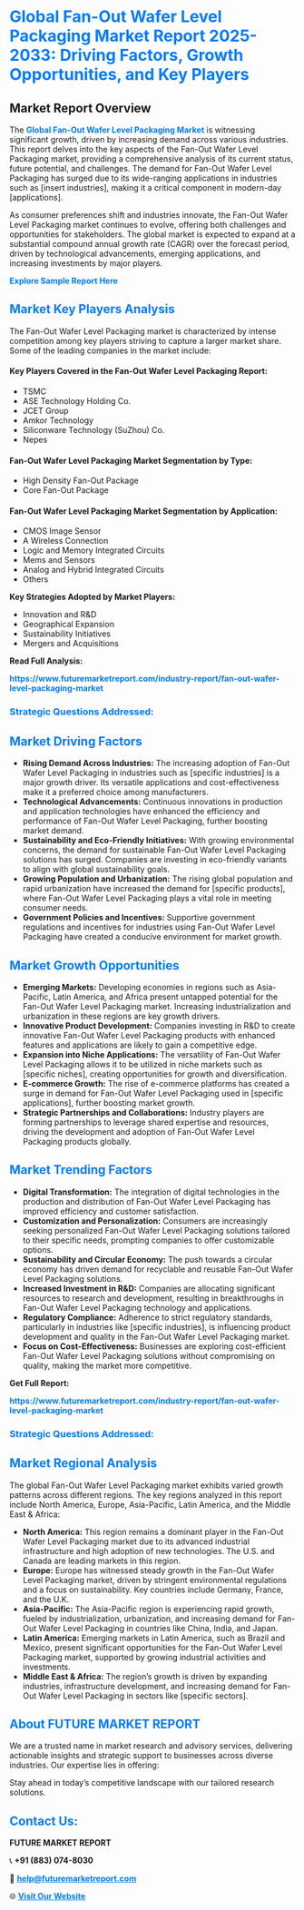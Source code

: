 <h1 style="color: #007BFF;">Global Fan-Out Wafer Level Packaging Market Report 2025-2033: Driving Factors, Growth Opportunities, and Key Players</h1>

<section id="overview">
<h2>Market Report Overview</h2>
<p>The <a href="https://www.futuremarketreport.com/industry-report/fan-out-wafer-level-packaging-market" style="color: #007BFF; text-decoration: none;"><strong>Global Fan-Out Wafer Level Packaging Market</strong></a> is witnessing significant growth, driven by increasing demand across various industries. This report delves into the key aspects of the Fan-Out Wafer Level Packaging market, providing a comprehensive analysis of its current status, future potential, and challenges. The demand for Fan-Out Wafer Level Packaging has surged due to its wide-ranging applications in industries such as [insert industries], making it a critical component in modern-day [applications].</p>
<p>As consumer preferences shift and industries innovate, the Fan-Out Wafer Level Packaging market continues to evolve, offering both challenges and opportunities for stakeholders. The global market is expected to expand at a substantial compound annual growth rate (CAGR) over the forecast period, driven by technological advancements, emerging applications, and increasing investments by major players.</p>
</section>

<section id="overview">
<p><a href="https://www.futuremarketreport.com/request-sample/reportId=28761" style="color: #007BFF; text-decoration: none;"><strong>Explore Sample Report Here</strong></a></p>
</section>

<section id="key-players">
<h2 style="color: #007BFF;">Market Key Players Analysis</h2>
<p>The Fan-Out Wafer Level Packaging market is characterized by intense competition among key players striving to capture a larger market share. Some of the leading companies in the market include:</p>
<h4>Key Players Covered in the Fan-Out Wafer Level Packaging Report:</h4>
<ul><li>TSMC</li><li>ASE Technology Holding Co.</li><li>JCET Group</li><li>Amkor Technology</li><li>Siliconware Technology (SuZhou) Co.</li><li>Nepes</li></ul>
<h4>Fan-Out Wafer Level Packaging Market Segmentation by Type:</h4>
<ul><li>High Density Fan-Out Package</li><li>Core Fan-Out Package</li></ul>

<h4>Fan-Out Wafer Level Packaging Market Segmentation by Application:</h4>
<ul><li>CMOS Image Sensor</li><li>A Wireless Connection</li><li>Logic and Memory Integrated Circuits</li><li>Mems and Sensors</li><li>Analog and Hybrid Integrated Circuits</li><li>Others</li></ul>
<p><strong>Key Strategies Adopted by Market Players:</strong></p>
<ul>
<li>Innovation and R&D</li>
<li>Geographical Expansion</li>
<li>Sustainability Initiatives</li>
<li>Mergers and Acquisitions</li>
</ul>
</section>

<section>
<p><strong>Read Full Analysis: </strong></p><a href="https://www.futuremarketreport.com/industry-report/fan-out-wafer-level-packaging-market" style="color: #007BFF; text-decoration: none;"><strong>https://www.futuremarketreport.com/industry-report/fan-out-wafer-level-packaging-market</strong></a>
<h3 style="color: #007BFF;">Strategic Questions Addressed:</h3>
</section>

<section id="driving-factors">
<h2 style="color: #007BFF;">Market Driving Factors</h2>
<ul>
<li><strong>Rising Demand Across Industries:</strong> The increasing adoption of Fan-Out Wafer Level Packaging in industries such as [specific industries] is a major growth driver. Its versatile applications and cost-effectiveness make it a preferred choice among manufacturers.</li>
<li><strong>Technological Advancements:</strong> Continuous innovations in production and application technologies have enhanced the efficiency and performance of Fan-Out Wafer Level Packaging, further boosting market demand.</li>
<li><strong>Sustainability and Eco-Friendly Initiatives:</strong> With growing environmental concerns, the demand for sustainable Fan-Out Wafer Level Packaging solutions has surged. Companies are investing in eco-friendly variants to align with global sustainability goals.</li>
<li><strong>Growing Population and Urbanization:</strong> The rising global population and rapid urbanization have increased the demand for [specific products], where Fan-Out Wafer Level Packaging plays a vital role in meeting consumer needs.</li>
<li><strong>Government Policies and Incentives:</strong> Supportive government regulations and incentives for industries using Fan-Out Wafer Level Packaging have created a conducive environment for market growth.</li>
</ul>
</section>

<section id="growth-opportunities">
<h2 style="color: #007BFF;">Market Growth Opportunities</h2>
<ul>
<li><strong>Emerging Markets:</strong> Developing economies in regions such as Asia-Pacific, Latin America, and Africa present untapped potential for the Fan-Out Wafer Level Packaging market. Increasing industrialization and urbanization in these regions are key growth drivers.</li>
<li><strong>Innovative Product Development:</strong> Companies investing in R&D to create innovative Fan-Out Wafer Level Packaging products with enhanced features and applications are likely to gain a competitive edge.</li>
<li><strong>Expansion into Niche Applications:</strong> The versatility of Fan-Out Wafer Level Packaging allows it to be utilized in niche markets such as [specific niches], creating opportunities for growth and diversification.</li>
<li><strong>E-commerce Growth:</strong> The rise of e-commerce platforms has created a surge in demand for Fan-Out Wafer Level Packaging used in [specific applications], further boosting market growth.</li>
<li><strong>Strategic Partnerships and Collaborations:</strong> Industry players are forming partnerships to leverage shared expertise and resources, driving the development and adoption of Fan-Out Wafer Level Packaging products globally.</li>
</ul>
</section>

<section id="trending-factors">
<h2 style="color: #007BFF;">Market Trending Factors</h2>
<ul>
<li><strong>Digital Transformation:</strong> The integration of digital technologies in the production and distribution of Fan-Out Wafer Level Packaging has improved efficiency and customer satisfaction.</li>
<li><strong>Customization and Personalization:</strong> Consumers are increasingly seeking personalized Fan-Out Wafer Level Packaging solutions tailored to their specific needs, prompting companies to offer customizable options.</li>
<li><strong>Sustainability and Circular Economy:</strong> The push towards a circular economy has driven demand for recyclable and reusable Fan-Out Wafer Level Packaging solutions.</li>
<li><strong>Increased Investment in R&D:</strong> Companies are allocating significant resources to research and development, resulting in breakthroughs in Fan-Out Wafer Level Packaging technology and applications.</li>
<li><strong>Regulatory Compliance:</strong> Adherence to strict regulatory standards, particularly in industries like [specific industries], is influencing product development and quality in the Fan-Out Wafer Level Packaging market.</li>
<li><strong>Focus on Cost-Effectiveness:</strong> Businesses are exploring cost-efficient Fan-Out Wafer Level Packaging solutions without compromising on quality, making the market more competitive.</li>
</ul>
</section>

<section>
<p><strong>Get Full Report: </strong></p><a href="https://www.futuremarketreport.com/industry-report/fan-out-wafer-level-packaging-market" style="color: #007BFF; text-decoration: none;"><strong>https://www.futuremarketreport.com/industry-report/fan-out-wafer-level-packaging-market</strong></a>
<h3 style="color: #007BFF;">Strategic Questions Addressed:</h3>
</section>


<section id="regional-analysis">
<h2 style="color: #007BFF;">Market Regional Analysis</h2>
<p>The global Fan-Out Wafer Level Packaging market exhibits varied growth patterns across different regions. The key regions analyzed in this report include North America, Europe, Asia-Pacific, Latin America, and the Middle East & Africa:</p>
<ul>
<li><strong>North America:</strong> This region remains a dominant player in the Fan-Out Wafer Level Packaging market due to its advanced industrial infrastructure and high adoption of new technologies. The U.S. and Canada are leading markets in this region.</li>
<li><strong>Europe:</strong> Europe has witnessed steady growth in the Fan-Out Wafer Level Packaging market, driven by stringent environmental regulations and a focus on sustainability. Key countries include Germany, France, and the U.K.</li>
<li><strong>Asia-Pacific:</strong> The Asia-Pacific region is experiencing rapid growth, fueled by industrialization, urbanization, and increasing demand for Fan-Out Wafer Level Packaging in countries like China, India, and Japan.</li>
<li><strong>Latin America:</strong> Emerging markets in Latin America, such as Brazil and Mexico, present significant opportunities for the Fan-Out Wafer Level Packaging market, supported by growing industrial activities and investments.</li>
<li><strong>Middle East & Africa:</strong> The region’s growth is driven by expanding industries, infrastructure development, and increasing demand for Fan-Out Wafer Level Packaging in sectors like [specific sectors].</li>
</ul>
</section>

<footer>
<h2 style="color: #007BFF;">About FUTURE MARKET REPORT</h2>
<p>We are a trusted name in market research and advisory services, delivering actionable insights and strategic support to businesses across diverse industries. Our expertise lies in offering:</p>

<p>Stay ahead in today’s competitive landscape with our tailored research solutions.</p>

<h2 style="color: #007BFF;">Contact Us:</h2>
<p><strong>FUTURE MARKET REPORT</strong></p>
<p>📞 <strong>+91 (883) 074-8030</strong></p>
<p>📧 <strong><a href="mailto:help@futuremarketreport.com" style="color: #007BFF;">help@futuremarketreport.com</a></strong></p>
<p>🌐 <strong><a href="https://www.futuremarketreport.com/" style="color: #007BFF;">Visit Our Website</a></strong></p>
</footer>